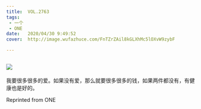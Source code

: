 ```yaml
---
title:	VOL.2763
tags:
 - 一个
 - ONE
date:	2020/04/30 9:49:52
cover:	http://image.wufazhuce.com/FnTZrZAil8kGLXhMc5lOXvW9zybF

---
```

![](http://image.wufazhuce.com/FnTZrZAil8kGLXhMc5lOXvW9zybF)
---

我要很多很多的爱。如果没有爱，那么就要很多很多的钱，如果两件都没有，有健康也是好的。
 
Reprinted from ONE
